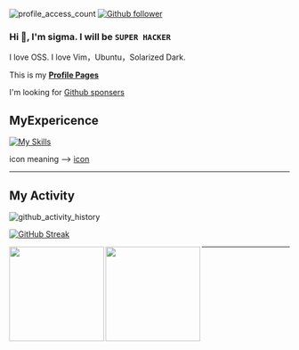 <!--
**RyosukeDTomita/RyosukeDTomita** is a ✨ _special_ ✨ repository because its `README.md` (this file) appears on your GitHub profile.

Reference -> https://jackswim3411.hatenablog.com/entry/2021/09/18/205206
-->
![profile_access_count](https://komarev.com/ghpvc/?username=RyosukeDTomita)
[![Github follower](https://img.shields.io/github/followers/RyosukeDTomita?label=Follow&style=social)](https://github.com/RyosukeDTomita)

### Hi 👋, I'm sigma. I will be `SUPER HACKER`
I love OSS. I love Vim，Ubuntu，Solarized Dark.

This is my **[Profile Pages](https://ryosukedtomita.github.io/MyActivity/)**

I'm looking for [Github sponsers](https://github.com/sponsors/RyosukeDTomita)


## MyExpericence

[![My Skills](https://skillicons.dev/icons?i=aws,docker,githubactions,nginx,bash,java,lua,latex,py,flask,ts,deno,debian,ubuntu,vim,vscode,obsidian)](https://skillicons.dev)

icon meaning --> [icon](https://github.com/tandpfun/skill-icons#readme)

---

## My Activity
![github_activity_history](https://github-profile-summary-cards.vercel.app/api/cards/profile-details?username=RyosukeDTomita&theme=solarized_dark)
<!--https://github-readme-streak-stats.herokuapp.com/demo/-->
[![GitHub Streak](https://github-readme-streak-stats.herokuapp.com?user=RyosukeDTomita&theme=solarized-dark)](https://git.io/streak-stats)

<p>
<a href="https://github.com/RyosukeDTomita">
  <img align="left" height="170px" src="https://github-readme-stats.vercel.app/api?username=RyosukeDTomita&count_private=true&show_icons=true&theme=cobalt" />
</a>
<a href="https://github.com/RyosukeDTomita">
  <img align="left" height="170px" src="https://github-readme-stats.vercel.app/api/top-langs/?username=RyosukeDTomita&exlude_repo=memo,memo_archive20230212,memo_archive2022_03,article,WIP,news,Self-introduction,&hide=html,css&layout=compact&theme=cobalt" />
</a>
</p>

---
